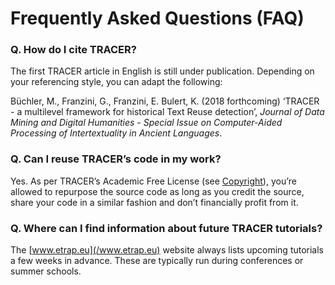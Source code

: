 # Frequently Asked Questions \(FAQ\)

### Q. How do I cite TRACER?

The first TRACER article in English is still under publication. Depending on your referencing style, you can adapt the following:

Büchler, M., Franzini, G., Franzini, E. Bulert, K. \(2018 forthcoming\) ‘TRACER - a multilevel framework for historical Text Reuse detection’, _Journal of Data Mining and Digital Humanities - Special Issue on Computer-Aided Processing of Intertextuality in Ancient Languages_.

### Q. Can I reuse TRACER’s code in my work?

Yes. As per TRACER’s Academic Free License \(see [Copyright](/tracer-overview.md)\), you’re allowed to repurpose the source code as long as you credit the source, share your code in a similar fashion and don’t financially profit from it.

### Q. Where can I find information about future TRACER tutorials?

The [www.etrap.eu](/www.etrap.eu) website always lists upcoming tutorials a few weeks in advance. These are typically run during conferences or summer schools.



